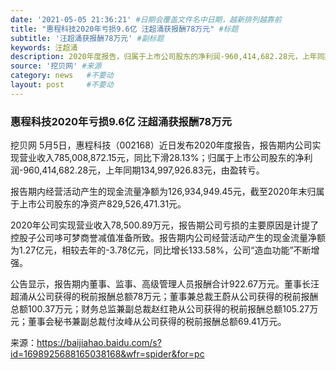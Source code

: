```yaml
---
date: '2021-05-05 21:36:21' #日期会覆盖文件名中日期，越新排列越靠前
title: "惠程科技2020年亏损9.6亿 汪超涌获报酬78万元" #标题
subtitle: '汪超涌获报酬78万元' #副标题
keywords: 汪超涌
description: 2020年度报告，归属于上市公司股东的净利润-960,414,682.28元，上年同期134,997,926.83元，由盈转亏，但汪超涌获报酬78万。
source: '挖贝网' #来源
category: news   #不要动
layout: post     #不要动
---
```


### 惠程科技2020年亏损9.6亿 汪超涌获报酬78万元

挖贝网 5月5日，惠程科技（002168）近日发布2020年度报告，报告期内公司实现营业收入785,008,872.15元，同比下滑28.13%；归属于上市公司股东的净利润-960,414,682.28元，上年同期134,997,926.83元，由盈转亏。

报告期内经营活动产生的现金流量净额为126,934,949.45元，截至2020年末归属于上市公司股东的净资产829,526,471.31元。

2020年公司实现营业收入78,500.89万元，报告期公司亏损的主要原因是计提了控股子公司哆可梦商誉减值准备所致。报告期内公司经营活动产生的现金流量净额为1.27亿元，相较去年的-3.78亿元，同比增长133.58%，公司“造血功能”不断增强。

公告显示，报告期内董事、监事、高级管理人员报酬合计922.67万元。董事长汪超涌从公司获得的税前报酬总额78万元；董事兼总裁王蔚从公司获得的税前报酬总额100.37万元；财务总监兼副总裁赵红艳从公司获得的税前报酬总额105.27万元；董事会秘书兼副总裁付汝峰从公司获得的税前报酬总额69.41万元。

来源：https://baijiahao.baidu.com/s?id=1698925688165038168&wfr=spider&for=pc
